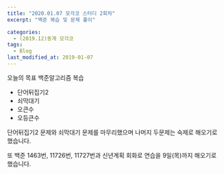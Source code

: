 ```yaml
---
title: "2020.01.07 모각코 스터디 2회차"
excerpt: "백준 복습 및 문제 풀이"

categories:
  - (2019.12)동계 모각코
tags:
  - Blog
last_modified_at: 2019-01-07
---
```

오늘의 목표 백준알고리즘 복습
- 단어뒤집기2
- 쇠막대기
- 오큰수
- 오등큰수

단어뒤집기2 문제와 쇠막대기 문제를 마무리했으며 나머지 두문제는 숙제로 해오기로 했습니다.

또 백준 1463번, 11726번, 11727번과 신년계획 회화로 연습을 9일(목)까지 해오기로 했습니다.
